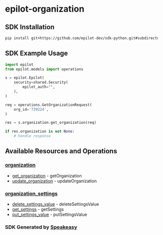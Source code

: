 # epilot-organization

<!-- Start SDK Installation -->
## SDK Installation

```bash
pip install git+https://github.com/epilot-dev/sdk-python.git#subdirectory=organization
```
<!-- End SDK Installation -->

## SDK Example Usage
<!-- Start SDK Example Usage -->
```python
import epilot
from epilot.models import operations

s = epilot.Epilot(
    security=shared.Security(
        epilot_auth="",
    ),
)

req = operations.GetOrganizationRequest(
    org_id='739224',
)

res = s.organization.get_organization(req)

if res.organization is not None:
    # handle response
```
<!-- End SDK Example Usage -->

<!-- Start SDK Available Operations -->
## Available Resources and Operations


### [organization](docs/organization/README.md)

* [get_organization](docs/organization/README.md#get_organization) - getOrganization
* [update_organization](docs/organization/README.md#update_organization) - updateOrganization

### [organization_settings](docs/organizationsettings/README.md)

* [delete_settings_value](docs/organizationsettings/README.md#delete_settings_value) - deleteSettingsValue
* [get_settings](docs/organizationsettings/README.md#get_settings) - getSettings
* [put_settings_value](docs/organizationsettings/README.md#put_settings_value) - putSettingsValue
<!-- End SDK Available Operations -->

### SDK Generated by [Speakeasy](https://docs.speakeasyapi.dev/docs/using-speakeasy/client-sdks)
